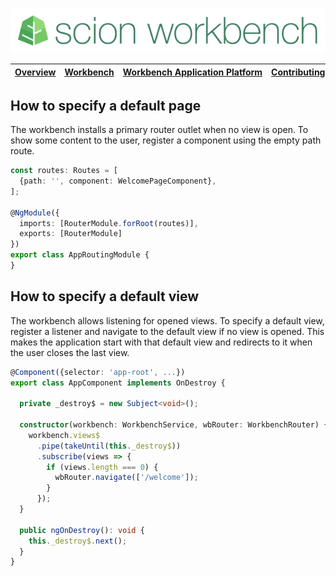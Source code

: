 ![SCION Workbench](/resources/site/logo/scion-workbench-banner.png)

[Overview][menu-overview] | [Workbench][menu-workbench] | [Workbench&nbsp;Application&nbsp;Platform][menu-workbench-application-platform] | [Contributing][menu-contributing] | [Changelog][menu-changelog] | [Sponsoring][menu-sponsoring] | [Links][menu-links]
|---|---|---|---|---|---|---|

## How to specify a default page
The workbench installs a primary router outlet when no view is open. To show some content to the user, register a component using the empty path route.

```typescript
const routes: Routes = [
  {path: '', component: WelcomePageComponent},
];

@NgModule({
  imports: [RouterModule.forRoot(routes)],
  exports: [RouterModule]
})
export class AppRoutingModule {
}
```

## How to specify a default view
The workbench allows listening for opened views. To specify a default view, register a listener and navigate to the default view if no view is opened. This makes the application start with that default view and redirects to it when the user closes the last view.

```typescript
@Component({selector: 'app-root', ...})
export class AppComponent implements OnDestroy {

  private _destroy$ = new Subject<void>();

  constructor(workbench: WorkbenchService, wbRouter: WorkbenchRouter) {
    workbench.views$
      .pipe(takeUntil(this._destroy$))
      .subscribe(views => {
        if (views.length === 0) {
          wbRouter.navigate(['/welcome']);
        }
      });
  }

  public ngOnDestroy(): void {
    this._destroy$.next();
  }
}
```

[menu-overview]: /README.md
[menu-workbench]: /resources/site/workbench.md
[menu-workbench-application-platform]: /resources/site/workbench-application-platform.md
[menu-contributing]: /CONTRIBUTING.md
[menu-changelog]: /resources/site/changelog.md
[menu-sponsoring]: /resources/site/sponsors.md
[menu-links]: /resources/site/links.md

